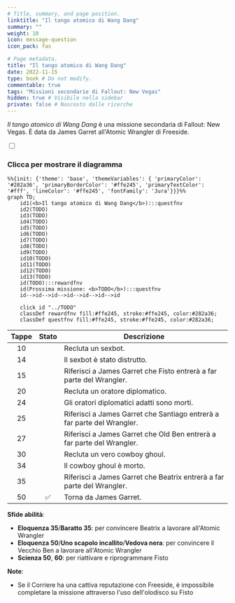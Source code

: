 ```yaml
---
# Title, summary, and page position.
linktitle: "Il tango atomico di Wang Dang"
summary: ""
weight: 10
icon: message-question
icon_pack: fas

# Page metadata.
title: "Il tango atomico di Wang Dang"
date: 2022-11-15
type: book # Do not modify.
commentable: true
tags: "Missioni secondarie di Fallout: New Vegas"
hidden: true # Visibile nella sidebar
private: false # Nascosto dalle ricerche
---
```


<div class="fnv">


*Il tango atomico di Wang Dang* è una missione secondaria di Fallout: New Vegas. È data da James Garret all'Atomic Wrangler di Freeside.


<section class="chart-collapse">
<input type="checkbox" name="collapse2" id="handle2">
<h3 class="handle">
<label for="handle2">Clicca per mostrare il diagramma</label>
</h3>
<div class="content">

```mermaid
%%{init: {'theme': 'base', 'themeVariables': { 'primaryColor': '#282a36', 'primaryBorderColor': '#ffe245', 'primaryTextColor': '#fff', 'lineColor': '#ffe245', 'fontFamily': 'Jura'}}}%%
graph TD;
    id1(<b>Il tango atomico di Wang Dang</b>):::questfnv
    id2(TODO)
    id3(TODO)
    id4(TODO)
    id5(TODO)
    id6(TODO)
    id7(TODO) 
    id8(TODO)
    id9(TODO)
    id10(TODO)
    id11(TODO)
    id12(TODO)
    id13(TODO) 
    id(TODO):::rewardfnv
    id(Prossima missione: <b>TODO</b>):::questfnv
    id-->id-->id-->id-->id-->id-->id
    
    click id "../TODO"
    classDef rewardfnv fill:#ffe245, stroke:#ffe245, color:#282a36;
    classDef questfnv fill:#ffe245, stroke:#ffe245, color:#282a36;
```

</div>
</section>

| Tappe |       Stato        | Descrizione |
|:-----:|:------------------:| ----------- |
|                           10                          |            | Recluta un sexbot.                                                                                                                                                          |
|                           14                          |            | Il sexbot è stato distrutto.                                                                                                                                                |
|                           15                          |            | Riferisci a James Garret che Fisto entrerà a far parte del Wrangler.                                                                                                        |
|                           20                          |            | Recluta un oratore diplomatico.                                                                                                                                             |
|                           24                          |            | Gli oratori diplomatici adatti sono morti.                                                                                                                                  |
|                           25                          |            | Riferisci a James Garret che Santiago entrerà a far parte del Wrangler.                                                                                                     |
|                           27                          |            | Riferisci a James Garret che Old Ben entrerà a far parte del Wrangler.                                                                                                      |
|                           30                          |            | Recluta un vero cowboy ghoul.                                                                                                                                               |
|                           34                          |            | Il cowboy ghoul è morto.                                                                                                                                                    |
|                           35                          |            | Riferisci a James Garret che Beatrix entrerà a far parte del Wrangler.                                                                                                      |
|                           50                          | :white_check_mark: | Torna da James Garret.                                                                                                                                                      |



**Sfide abilità**:
- **Eloquenza 35**/**Baratto 35**: per convincere Beatrix a lavorare all'Atomic Wrangler
- **Eloquenza 50**/**Uno scapolo incallito**/**Vedova nera**: per convincere il Vecchio Ben a lavorare all'Atomic Wrangler
- **Scienza 50**, **60**: per riattivare e riprogrammare Fisto



**Note**:
- Se il Corriere ha una cattiva reputazione con Freeside, è impossibile completare la missione attraverso l'uso dell'olodisco su Fisto


</div>


